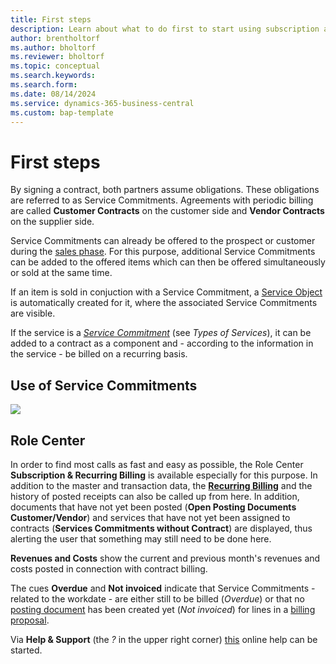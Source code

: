 ```yaml
---
title: First steps
description: Learn about what to do first to start using subscription and recurring billing.
author: brentholtorf
ms.author: bholtorf
ms.reviewer: bholtorf
ms.topic: conceptual
ms.search.keywords: 
ms.search.form: 
ms.date: 08/14/2024
ms.service: dynamics-365-business-central
ms.custom: bap-template
---
```


# First steps

By signing a contract, both partners assume obligations. These obligations are referred to as Service Commitments. Agreements with periodic billing are called **Customer Contracts** on the customer side and **Vendor Contracts** on the supplier side.

Service Commitments can already be offered to the prospect or customer during the [sales phase](/docs/srb/sales/sales-service-commitments.md). For this purpose, additional Service Commitments can be added to the offered items which can then be offered simultaneously or sold at the same time.

If an item is sold in conjuction with a Service Commitment, a [Service Object](/docs/srb/working-with-contracts/service-objects.md) is automatically created for it, where the associated Service Commitments are visible.

If the service is a *[Service Commitment](/docs/srb/masterdata/service-commitments.md)* (see *Types of Services*), it can be added to a contract as a component and - according to the information in the service - be billed on a recurring basis.


## Use of Service Commitments
![](/img/srb/ProcessOverview.png)


## Role Center
In order to find most calls as fast and easy as possible, the Role Center **Subscription & Recurring Billing** is available especially for this purpose. In addition to the master and transaction data, the **[Recurring Billing](/docs/srb/recurring-billing.md)** and the history of posted receipts can also be called up from here. In addition, documents that have not yet been posted (**Open Posting Documents Customer/Vendor**) and services that have not yet been assigned to contracts (**Services Commitments without Contract**) are displayed, thus alerting the user that something may still need to be done here.

**Revenues and Costs** show the current and previous month's revenues and costs posted in connection with contract billing.

The cues **Overdue** and **Not invoiced** indicate that Service Commitments - related to the workdate - are either still to be billed (*Overdue*) or that no [posting document](/docs/srb/posting-documents.md) has been created yet (*Not invoiced*) for lines in a [billing proposal](/docs/srb/recurring-billing.md).

Via **Help & Support** (the *?* in the upper right corner) [this](/docs/srb/welcome.md) online help can be started.